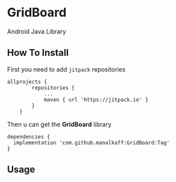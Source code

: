 # GridBoard
Android Java Library


## How To Install

First you need to add `jitpack` repositories
```
allprojects {
		repositories {
			...
			maven { url 'https://jitpack.io' }
		}
	}
```
Then u can get the **GridBoard** library

```
dependencies {
  implementation 'com.github.manalkaff:GridBoard:Tag'
}
```

## Usage


